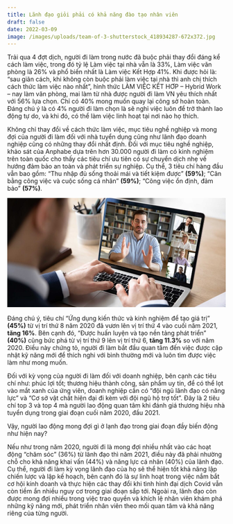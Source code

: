 ```yaml
---
title: Lãnh đạo giỏi phải có khả năng đào tạo nhân viên
draft: false
date: 2022-03-09
image: /images/uploads/team-of-3-shutterstock_418934287-672x372.jpg
---
```

Trải qua 4 đợt dịch, người đi làm trong nước đã buộc phải thay đổi đáng kể cách làm việc, trong đó tỷ lệ Làm việc tại nhà vẫn là 33%, Làm việc văn phòng là 26% và phổ biến nhất là Làm việc Kết Hợp 41%. Khi được hỏi là: “sau giãn cách, khi không còn buộc phải làm việc tại nhà thì anh chị thích cách thức làm việc nào nhất”, hình thức LÀM VIỆC KẾT HƠP – Hybrid Work – nay làm văn phòng, mai làm từ nhà được người đi làm VN yêu thích nhất với 56% lựa chọn. Chỉ có 40% mong muốn quay lại công sở hoàn toàn. Đáng chú ý là có 4% người đi làm chọn là sẽ nghỉ việc luôn để trở thành lao động tự do, và khi đó, có thể làm việc linh hoạt tại nơi nào họ thích. 

Không chỉ thay đổi về cách thức làm việc, mục tiêu nghề nghiệp và mong đợi của người đi làm đối với nhà tuyển dụng cũng như lãnh đạo doanh nghiệp cũng có những thay đổi nhất định. Đối với mục tiêu nghề nghiệp, khảo sát của Anphabe dựa trên hơn 30.000 người đi làm có kinh nghiệm trên toàn quốc cho thấy các tiêu chí ưu tiên có sự chuyển dịch nhẹ về hướng đảm bảo an toàn và phát triển sự nghiệp. Cụ thể, 3 tiêu chí hàng đầu vẫn bao gồm: “Thu nhập đủ sống thoải mái và tiết kiệm được” **(59%)**; “Cân bằng công việc và cuộc sống cá nhân” **(59%)**; “Công việc ổn định, đảm bảo” **(57%)**.

![online coaching](/images/uploads/online-meeting-small-scaled-1000x500.jpg "Đào tạo trực tuyến")

Đáng chú ý, tiêu chí “Ứng dụng kiến thức và kinh nghiệm để tạo giá trị” **(45%)** từ vị trí thứ 8 năm 2020 đã vươn lên vị trí thứ 4 vào cuối năm 2021, **tăng 16%**. Bên cạnh đó, “Được huấn luyện và tạo nền tảng phát triển” **(40%)** cũng bức phá từ vị trí thứ 9 lên vị trí thứ 6, **tăng 11.3%** so với năm 2020. Điều này chứng tỏ, người đi làm bắt đầu quan tâm đến việc được cập nhật kỹ năng mới để thích nghi với bình thường mới và luôn tìm được việc làm như mong muốn.

Đối với kỳ vọng của người đi làm đối với doanh nghiệp, bên cạnh các tiêu chí như: phúc lợi tốt; thương hiệu thành công, sản phẩm uy tín, để có thể lọt vào mắt xanh của ứng viên, doanh nghiệp cần có “đội ngũ lãnh đạo có năng lực” và “Cơ sở vật chất hiện đại đi kèm với đội ngũ hộ trợ tốt”. Đây là 2 tiêu chí top 3 và top 4 mà người lao động quan tâm khi đánh giá thương hiệu nhà tuyển dụng trong giai đoạn cuối năm 2020, đầu 2021. 

Vậy, người lao động mong đợi gì ở lạnh đạo trong giai đoạn đầy biến động như hiện nay? 

Nếu như trong năm 2020, người đi là mong đợi nhiều nhất vào các hoạt động “chăm sóc” (36%) từ lãnh đạo thì năm 2021, điều này đã phải nhường chỗ cho khả năng khai vấn (44%) và năng lực cá nhân (40%) của lãnh đạo. Cụ thể, người đi làm kỳ vọng lãnh đạo của họ sẽ thể hiện tốt khả năng lập chiến lược và lập kế hoạch, bên cạnh đó là sự linh hoạt trong việc nắm bắt cơ hội kinh doanh và thực hiện các thay đổi khi tình hình đại dịch Covid vẫn còn tiềm ẩn nhiều nguy cơ trong giai đoạn sắp tới. Ngoài ra, lãnh đạo còn được mong đợi nhiều trong việc trao quyền và khích lệ nhân viên khám phá những kỹ năng mới, phát triển nhân viên theo mối quan tâm và khả năng riêng của từng người.